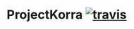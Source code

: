 # ProjectKorra [![travis](https://travis-ci.org/ProjectKorra/ProjectKorra.svg?branch=master)](https://travis-ci.org/ProjectKorra/ProjectKorra)